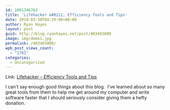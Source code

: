 ```yaml
---
id: 1001346763
title: 'Lifehacker &#8211; Efficiency Tools and Tips'
date: 2010-03-30T04:29:00+00:00
author: Ryan Hayes
layout: post
guid: http://blog.ryanhayes.net/post/483403800
image: img/demo1.jpg
permalink: /483403800/
wpb_post_views_count:
  - "1781"
categories:
  - Uncategorized
---
```

Link: [Lifehacker &#8211; Efficiency Tools and Tips](http://www.lifehacker.com)

I can't say enough good things about this blog.  I've learned about so many great tools from them to help me get around my computer and write software faster that I should seriously consider giving them a hefty donation.